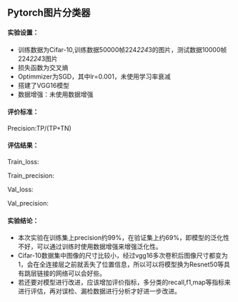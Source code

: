 ## Pytorch图片分类器
#### 实验设置：
* 训练数据为Cifar-10,训练数据50000帧224*224*3的图片，测试数据10000帧224*224*3图片
* 损失函数为交叉熵
* Optimmizer为SGD，其中lr=0.001，未使用学习率衰减
* 搭建了VGG16模型
* 数据增强：未使用数据增强
#### 评价标准：
Precision:TP/(TP+TN)
#### 评估结果：
Train_loss:

Train_precision:

Val_loss:

Val_precision:

#### 实验结论：
* 本次实验在训练集上precision约99%，在验证集上约69%，即模型的泛化性不好，可以通过训练时使用数据增强来增强泛化性。
* Cifar-10数据集中图像的尺寸比较小，经过vgg16多次卷积后图像尺寸都变为1，会在全连接层之前就丢失了位置信息，所以可以将模型换为Resnet50等具有跳层链接的网络可以会好些。
* 若还要对模型进行改进，应该增加评价指标，多分类的recall,f1,map等指标来进行评估，再对误检、漏检数据进行分析才好进一步改进。


